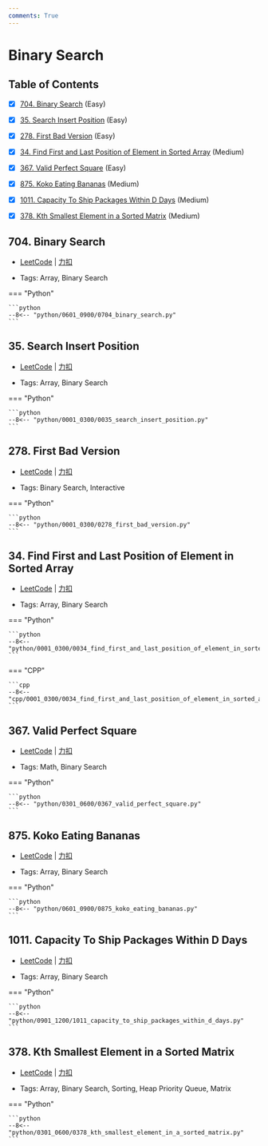 ```yaml
---
comments: True
---
```


# Binary Search

## Table of Contents

- [x] [704. Binary Search](#704-binary-search) (Easy)
- [x] [35. Search Insert Position](#35-search-insert-position) (Easy)
- [x] [278. First Bad Version](#278-first-bad-version) (Easy)
- [x] [34. Find First and Last Position of Element in Sorted Array](#34-find-first-and-last-position-of-element-in-sorted-array) (Medium)
- [x] [367. Valid Perfect Square](#367-valid-perfect-square) (Easy)
- [x] [875. Koko Eating Bananas](#875-koko-eating-bananas) (Medium)
- [x] [1011. Capacity To Ship Packages Within D Days](#1011-capacity-to-ship-packages-within-d-days) (Medium)
- [x] [378. Kth Smallest Element in a Sorted Matrix](#378-kth-smallest-element-in-a-sorted-matrix) (Medium)


## 704. Binary Search

-    [LeetCode](https://leetcode.com/problems/binary-search/) | [力扣](https://leetcode.cn/problems/binary-search/)

-   Tags: Array, Binary Search

=== "Python"

    ```python
    --8<-- "python/0601_0900/0704_binary_search.py"
    ```



## 35. Search Insert Position

-    [LeetCode](https://leetcode.com/problems/search-insert-position/) | [力扣](https://leetcode.cn/problems/search-insert-position/)

-   Tags: Array, Binary Search

=== "Python"

    ```python
    --8<-- "python/0001_0300/0035_search_insert_position.py"
    ```



## 278. First Bad Version

-    [LeetCode](https://leetcode.com/problems/first-bad-version/) | [力扣](https://leetcode.cn/problems/first-bad-version/)

-   Tags: Binary Search, Interactive

=== "Python"

    ```python
    --8<-- "python/0001_0300/0278_first_bad_version.py"
    ```



## 34. Find First and Last Position of Element in Sorted Array

-    [LeetCode](https://leetcode.com/problems/find-first-and-last-position-of-element-in-sorted-array/) | [力扣](https://leetcode.cn/problems/find-first-and-last-position-of-element-in-sorted-array/)

-   Tags: Array, Binary Search

=== "Python"

    ```python
    --8<-- "python/0001_0300/0034_find_first_and_last_position_of_element_in_sorted_array.py"
    ```

=== "CPP"

    ```cpp
    --8<-- "cpp/0001_0300/0034_find_first_and_last_position_of_element_in_sorted_array.cc"
    ```



## 367. Valid Perfect Square

-    [LeetCode](https://leetcode.com/problems/valid-perfect-square/) | [力扣](https://leetcode.cn/problems/valid-perfect-square/)

-   Tags: Math, Binary Search

=== "Python"

    ```python
    --8<-- "python/0301_0600/0367_valid_perfect_square.py"
    ```



## 875. Koko Eating Bananas

-    [LeetCode](https://leetcode.com/problems/koko-eating-bananas/) | [力扣](https://leetcode.cn/problems/koko-eating-bananas/)

-   Tags: Array, Binary Search

=== "Python"

    ```python
    --8<-- "python/0601_0900/0875_koko_eating_bananas.py"
    ```



## 1011. Capacity To Ship Packages Within D Days

-    [LeetCode](https://leetcode.com/problems/capacity-to-ship-packages-within-d-days/) | [力扣](https://leetcode.cn/problems/capacity-to-ship-packages-within-d-days/)

-   Tags: Array, Binary Search

=== "Python"

    ```python
    --8<-- "python/0901_1200/1011_capacity_to_ship_packages_within_d_days.py"
    ```



## 378. Kth Smallest Element in a Sorted Matrix

-    [LeetCode](https://leetcode.com/problems/kth-smallest-element-in-a-sorted-matrix/) | [力扣](https://leetcode.cn/problems/kth-smallest-element-in-a-sorted-matrix/)

-   Tags: Array, Binary Search, Sorting, Heap Priority Queue, Matrix

=== "Python"

    ```python
    --8<-- "python/0301_0600/0378_kth_smallest_element_in_a_sorted_matrix.py"
    ```



